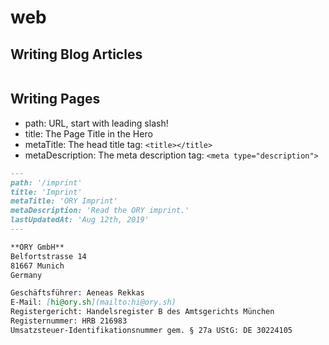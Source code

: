 # web

## Writing Blog Articles

```md

```

## Writing Pages

* path: URL, start with leading slash!
* title: The Page Title in the Hero
* metaTitle: The head title tag: `<title></title>`
* metaDescription: The meta description tag: `<meta type="description">`

```md
---
path: '/imprint'
title: 'Imprint'
metaTitle: 'ORY Imprint'
metaDescription: 'Read the ORY imprint.'
lastUpdatedAt: 'Aug 12th, 2019'
---

**ORY GmbH**  
Belfortstrasse 14  
81667 Munich  
Germany

Geschäftsführer: Aeneas Rekkas  
E-Mail: [hi@ory.sh](mailto:hi@ory.sh)  
Registergericht: Handelsregister B des Amtsgerichts München  
Registernummer: HRB 216983  
Umsatzsteuer-Identifikationsnummer gem. § 27a UStG: DE 30224105

```
